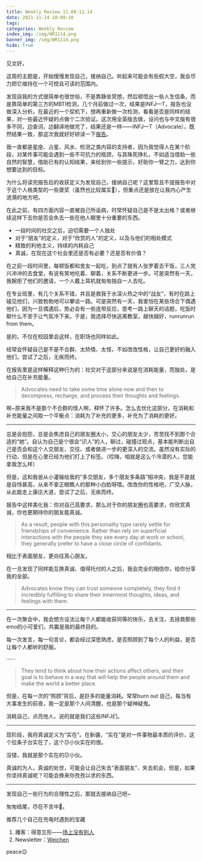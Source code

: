 ```yaml
---
title: Weekly Review 11.08-11.14
date: 2021-11-14 18:09:10
tags:
categories: Weekly Review
index_img: /img/WR1114.png
banner_img: /img/WR1114.png
hide: true
---
```


见文好。

这周的主题是，开始慢慢发现自己，接纳自己。听起来可能会有些假大空，我会尽力把它维持在一个可控且可读的范围内。

发现自我的方式很简单也很世俗，不是靠静坐冥想，然后顿悟出一些人生信条，而是靠简单的第三方的MBTI检测，几个月前做过一次，结果是INFJ—T，报告也没做深入分析。在最近的一个契机下，想再重新做一次检测，看看是否是同样的结果，对一些最近怀疑的点做个二次验证。这次用全英版去做，设问也与中文版有很多不同，边查词，边翻译地做完了，结果还是一样——INFJ—T（Advocate），既然结果一致，那这次我就好好研读一下[报告](https://www.16personalities.com/infj-personality)。

我一直都是星座、占星、风水、检测之类内容的支持者，因为我觉得人在某个阶段，对某件事可能会遇到一些不可抗力的瓶颈，与其殊死挣扎，不如适当借助一些自然的智慧，借助已有的认知结果，来给到你一些提示，好助你一臂之力，达到你想要达到的目标。

为什么将读完报告后的收获定义为发现自己，接纳自己呢？这里暂且不提报告中对于这个人格类型的一些褒奖（虽然也比较属实🙈），但重点还是放在让我内心产生涟漪的地方吧。

在此之前，有四方面内容一直被自己所诟病，时常怀疑自己是不是太出格？或者继续这样下去你是否会失去一些在他人眼里十分重要的东西。

- 一段时间的社交之后，迫切需要一个人独处
- 对于“朋友”的定义，对于“欣赏的人”的定义，以及与他们的相处模式
- 精致的利他主义，持续的内耗自己
- 真诚，在现在这个社会里还是否有必要？还是否有价值？



在之前一段时间里，每顿饭都和舍友一起吃，到点了就有人张罗着去干饭，三人党兴冲冲的去食堂，有说有笑地吃着、聊着，关系不断更进一步。可是突然有一天，我婉拒了他们的邀请，一个人戴上耳机就匆匆独自一人去吃。

在专业班里，有几个关系不错，并且是救我于水深火热之中的“战友”，有时在路上碰见他们，兴致勃勃地可以攀谈一路。可是突然有一天，我害怕在某些场合下偶遇他们，因为一旦偶遇后，势必会有一些连带反应，思考一路上聊天的话题，吃饭时聊什么不至于让气氛冷下来。于是，我选择尽快逃离教室，越快越好，runrunrun from them。

是的，不仅在校园里会这样，在职场也同样如此。

经常会怀疑自己是不是不合群、太矫情、太怪，不如改改性格，让自己更好的融入他们，尝试了之后，无疾而终。

在报告里是这样解释这种行为的：社交对于这部分来说是在消耗能量，而独处，是给自己在补充能量。

> Advocates need to take some time alone now and then to decompress, recharge, and process their thoughts and feelings.

啊~原来我不是那个不合群的怪人啊，释怀了许多。怎么去优化这部分，在消耗和补充能量之间取一个平衡点：消耗为了补充的更多，补充为了消耗的更好。

---

总是会抱怨，总是会焦虑自己的朋友圈太小，交心的朋友太少，苦苦找不到那个合适的“她”。自认为自己是个很会“识人”的人，聊过，碰撞过观点，基本能判断出自己是否会和这个人交朋友、交往、或者做进一步的更深入的交流。虽然没有实际的行动，但是在心里已经为他们打上了标签。（哎嗨，咱就是这么个冷漠的人，您能拿我怎么样）

但是，这和我爸从小灌输给我的“多交朋友，多个朋友多条路”相冲突，我是不是就是自恃甚高，从来不拿正眼瞧人的那种小白脸呀喂。改改你的性格吧，广交人脉，从此能走上康庄大道，尝试了之后，无疾而终。

报告中这样美化我：你对自己高要求，那么对于你的朋友圈也高要求，你欣赏真诚，你也更期待你的朋友能真诚。

>  As a result, people with this personality type rarely settle for friendships of convenience. Rather than rely on superficial interactions with the people they see every day at work or school, they generally prefer to have a close circle of confidants.

相比于表面朋友，更向往真心朋友。

在一旦发现了同样能互换真诚、值得托付的人之后，我会完全的相信你，给你分享我的全部。

> Advocates know they can trust someone completely, they find it incredibly fulfilling to share their innermost thoughts, ideas, and feelings with them.

---

在一次聚会中，我会想方设法让每个人都能收获同等的快乐，去关注，去拯救那些emo的小可爱们，共赢是我的最终目的。

每一次发言，每一句言论，都会经过深思熟虑，是否照顾到了每个人的利益，是否让每个人都听的舒服。

······

> They tend to think about how their actions affect others, and their goal is to behave in a way that will help the people around them and make the world a better place.

但是，在每一次的“照顾”背后，是巨多的能量消耗。常常burn out 自己，每当有大事发生的前夜，我一定是那个人间清醒，也是那个疑神疑鬼。

消耗自己，点亮他人，说的就是我们这些INFJ们。

---

现阶段，我将真诚定义为“实在”。在新疆，“实在”是对一件事物最本质的评价，这个拉条子台实在了，这个尕小伙实在的很。

没错，我就是那个实在的尕小伙。

真诚的为人，真诚的处世，可能会让自己失去“表面朋友”、失去机会，但是，如果你坚持真诚呢？可能会换来你孜孜以求的东西。

---

发现自己一些行为的合理性之后，那就去接纳自己吧~

匆匆结尾，尽在不言中🤭。

推荐几个自己在充电时遇到的宝藏

1. 播客：得意忘形——[场上没有别人](https://www.xiaoyuzhoufm.com/episode/61518f2a64cb39f688d0786b?s=eyJ1IjoiNWY4OTdkNDVlMGY1ZTcyM2JiYjNiNTVjIn0%3D)
2. Newsletter：[Weichen](https://cubox.pro/share/5ge7k9)

peace😉





